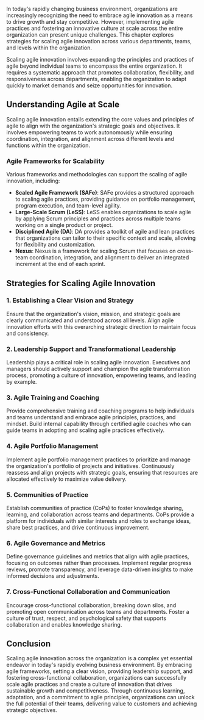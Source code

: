 
In today's rapidly changing business environment, organizations are increasingly recognizing the need to embrace agile innovation as a means to drive growth and stay competitive. However, implementing agile practices and fostering an innovative culture at scale across the entire organization can present unique challenges. This chapter explores strategies for scaling agile innovation across various departments, teams, and levels within the organization.

Scaling agile innovation involves expanding the principles and practices of agile beyond individual teams to encompass the entire organization. It requires a systematic approach that promotes collaboration, flexibility, and responsiveness across departments, enabling the organization to adapt quickly to market demands and seize opportunities for innovation.

**Understanding Agile at Scale**
--------------------------------

Scaling agile innovation entails extending the core values and principles of agile to align with the organization's strategic goals and objectives. It involves empowering teams to work autonomously while ensuring coordination, integration, and alignment across different levels and functions within the organization.

### **Agile Frameworks for Scalability**

Various frameworks and methodologies can support the scaling of agile innovation, including:

* **Scaled Agile Framework (SAFe)**: SAFe provides a structured approach to scaling agile practices, providing guidance on portfolio management, program execution, and team-level agility.
* **Large-Scale Scrum (LeSS)**: LeSS enables organizations to scale agile by applying Scrum principles and practices across multiple teams working on a single product or project.
* **Disciplined Agile (DA)**: DA provides a toolkit of agile and lean practices that organizations can tailor to their specific context and scale, allowing for flexibility and customization.
* **Nexus**: Nexus is a framework for scaling Scrum that focuses on cross-team coordination, integration, and alignment to deliver an integrated increment at the end of each sprint.

**Strategies for Scaling Agile Innovation**
-------------------------------------------

### **1. Establishing a Clear Vision and Strategy**

Ensure that the organization's vision, mission, and strategic goals are clearly communicated and understood across all levels. Align agile innovation efforts with this overarching strategic direction to maintain focus and consistency.

### **2. Leadership Support and Transformational Leadership**

Leadership plays a critical role in scaling agile innovation. Executives and managers should actively support and champion the agile transformation process, promoting a culture of innovation, empowering teams, and leading by example.

### **3. Agile Training and Coaching**

Provide comprehensive training and coaching programs to help individuals and teams understand and embrace agile principles, practices, and mindset. Build internal capability through certified agile coaches who can guide teams in adopting and scaling agile practices effectively.

### **4. Agile Portfolio Management**

Implement agile portfolio management practices to prioritize and manage the organization's portfolio of projects and initiatives. Continuously reassess and align projects with strategic goals, ensuring that resources are allocated effectively to maximize value delivery.

### **5. Communities of Practice**

Establish communities of practice (CoPs) to foster knowledge sharing, learning, and collaboration across teams and departments. CoPs provide a platform for individuals with similar interests and roles to exchange ideas, share best practices, and drive continuous improvement.

### **6. Agile Governance and Metrics**

Define governance guidelines and metrics that align with agile practices, focusing on outcomes rather than processes. Implement regular progress reviews, promote transparency, and leverage data-driven insights to make informed decisions and adjustments.

### **7. Cross-Functional Collaboration and Communication**

Encourage cross-functional collaboration, breaking down silos, and promoting open communication across teams and departments. Foster a culture of trust, respect, and psychological safety that supports collaboration and enables knowledge sharing.

**Conclusion**
--------------

Scaling agile innovation across the organization is a complex yet essential endeavor in today's rapidly evolving business environment. By embracing agile frameworks, setting a clear vision, providing leadership support, and fostering cross-functional collaboration, organizations can successfully scale agile practices and create a culture of innovation that drives sustainable growth and competitiveness. Through continuous learning, adaptation, and a commitment to agile principles, organizations can unlock the full potential of their teams, delivering value to customers and achieving strategic objectives.
